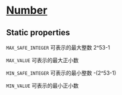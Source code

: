 # [Number](https://developer.mozilla.org/en-US/docs/Web/JavaScript/Reference/Global_Objects/Number)

## Static properties

`MAX_SAFE_INTEGER` 可表示的最大整数 2^53-1

`MAX_VALUE` 可表示的最大正小数

`MIN_SAFE_INTEGER` 可表示的最小整数 -(2^53-1)

`MIN_VALUE` 可表示的最小正小数
